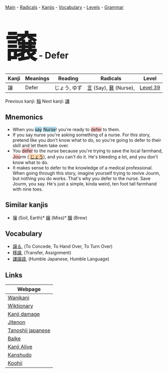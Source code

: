 <style> bigfont {font-size: 100px}</style>
[Main](../index.md) -
[Radicals](../radicals.md) -
[Kanjis](../kanjis.md) -
[Vocabulary](../vocabulary.md) -
[Levels](../levels.md) -
[Grammar](../grammar.md)
# <bigfont> 譲</bigfont> - Defer 

| Kanji | Meanings | Reading | Radicals | Level |
| --- | --- | --- | --- | --- |
| 譲 | Defer | じょう, ゆず | [言](../radicals/言.md) (Say), [㐮](../radicals/㐮.md) (Nurse),  | [Level 39](../levels/wk_level39.md) |

Previous kanji: [稲](稲.md) Next kanji: [謙](謙.md) 

## Mnemonics
 * When you <span style="background-color:#ADD8E6"> say</span> <span style="background-color:#ADD8E6"> Nurse</span>! you're ready to <span style="background-color:#ffcccb"> defer</span> to them.
* If you say nurse you're asking something of a nurse. For this story, pretend like you don't know what to do, so you're going to defer to their skill and let them take over.
* You <span style="background-color:#ffcccb"> defer</span> to the nurse because you're trying to save the local farmhand, <span style="background-color:#ffcccb"> Jou</span>rm (<span style="background-color:#fed8b1"> [じょう](https://jisho.org/search/じょう)</span>), and you can't do it. He's bleeding a lot, and you don't know what to do.
* It makes sense to defer to the knowledge of a medical professional. When going through this story, imagine yourself trying to revive Jourm, but nothing you do works. That's why you defer to the nurse. Save Jourm, you say. He's just a simple, kinda weird, ten foot tall farmhand with nine toes.


## Similar kanjis
 * [壌](壌.md) (Soil, Earth)* [嬢](嬢.md) (Miss)* [醸](醸.md) (Brew)


## Vocabulary
 * [譲る](../vocabulary/譲.md), (To Concede, To Hand Over, To Turn Over)
* [移譲](../vocabulary/譲.md), (Transfer, Assignment)
* [謙譲語](../vocabulary/譲.md), (Humble Japanese, Humble Language)



## Links 

| Webpage |
| --- |
| [Wanikani          ](https://www.wanikani.com/kanji/譲) |
| [Wiktionary        ](https://en.wiktionary.org/wiki/譲) |
| [Kanji damage      ](http://www.kanjidamage.com/kanji/search?utf8=✓&q=譲) |
| [Jitenon           ](https://jitenon.com/kanji/譲) |
| [Tanoshii japanese ](https://www.tanoshiijapanese.com/dictionary/kanji.cfm?k=譲) |
| [Baike             ](https://baike.baidu.com/item/譲) |
| [Kanji Alive       ](https://app.kanjialive.com/譲) |
| [Kanshudo          ](https://www.kanshudo.com/searchmn?q=譲) |
| [Koohii            ](https://kanji.koohii.com/study/kanji/譲) |
